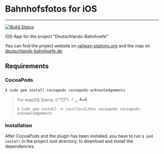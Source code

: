 # Bahnhofsfotos for iOS
---
[![Build Status](https://travis-ci.org/RailwayStations/Bahnhofsfotos.svg?branch=master)](https://travis-ci.org/RailwayStations/Bahnhofsfotos)

iOS-App for the project "Deutschlands-Bahnhoefe"

You can find the project website on [railway-stations.org](https://railway-stations.org) and the map on [deutschlands-bahnhoefe.de](http://www.deutschlands-bahnhoefe.de).


## Requirements

### CocoaPods
```
$ sudo gem install cocoapods cocoapods-acknowledgements
```
> For macOS Sierra: (╯°□°）╯︵ ┻━┻
> 
>     $ sudo gem install -n /usr/local/bin cocoapods cocoapods-acknowledgements

### Installation
After CocoaPods and the plugin has been installed, you have to run `$ pod install` in the project root directory, to download and install the dependencies.
